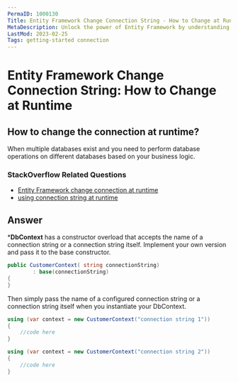 ```yaml
---
PermaID: 1000130
Title: Entity Framework Change Connection String - How to Change at Runtime 
MetaDescription: Unlock the power of Entity Framework by understanding how to modify your connection string at runtime. Learn how you can use the context constructor overload to specify a connection string.
LastMod: 2023-02-25
Tags: getting-started connection
---
```


# Entity Framework Change Connection String: How to Change at Runtime

## How to change the connection at runtime? 

When multiple databases exist and you need to perform database operations on different databases based on your business logic. 

### StackOverflow Related Questions

 - [Entity Framework change connection at runtime](https://stackoverflow.com/questions/20216147/entity-framework-change-connection-at-runtime)
 - [using connection string at runtime](https://stackoverflow.com/questions/27572279/using-connection-string-at-runtime?noredirect=1&lq=1)

## Answer

***DbContext** has a constructor overload that accepts the name of a connection string or a connection string itself. Implement your own version and pass it to the base constructor.


```csharp
public CustomerContext( string connectionString) 
        : base(connectionString)
{
}
```

Then simply pass the name of a configured connection string or a connection string itself when you instantiate your DbContext.


```csharp
using (var context = new CustomerContext("connection string 1"))
{
    //code here
}

using (var context = new CustomerContext("connection string 2"))
{
    //code here
}
```